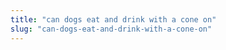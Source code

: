 ```yaml
---
title: "can dogs eat and drink with a cone on"
slug: "can-dogs-eat-and-drink-with-a-cone-on"
---
```


